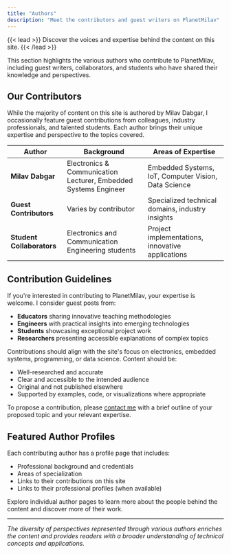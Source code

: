 ```yaml
---
title: "Authors"
description: "Meet the contributors and guest writers on PlanetMilav"
---
```


{{< lead >}}
Discover the voices and expertise behind the content on this site.
{{< /lead >}}

This section highlights the various authors who contribute to PlanetMilav, including guest writers, collaborators, and students who have shared their knowledge and perspectives.

## Our Contributors

While the majority of content on this site is authored by Milav Dabgar, I occasionally feature guest contributions from colleagues, industry professionals, and talented students. Each author brings their unique expertise and perspective to the topics covered.

| Author | Background | Areas of Expertise |
|--------|------------|-------------------|
| **Milav Dabgar** | Electronics & Communication Lecturer, Embedded Systems Engineer | Embedded Systems, IoT, Computer Vision, Data Science |
| **Guest Contributors** | Varies by contributor | Specialized technical domains, industry insights |
| **Student Collaborators** | Electronics and Communication Engineering students | Project implementations, innovative applications |

## Contribution Guidelines

If you're interested in contributing to PlanetMilav, your expertise is welcome. I consider guest posts from:

- **Educators** sharing innovative teaching methodologies
- **Engineers** with practical insights into emerging technologies
- **Students** showcasing exceptional project work
- **Researchers** presenting accessible explanations of complex topics

Contributions should align with the site's focus on electronics, embedded systems, programming, or data science. Content should be:

- Well-researched and accurate
- Clear and accessible to the intended audience
- Original and not published elsewhere
- Supported by examples, code, or visualizations where appropriate

To propose a contribution, please [contact me](mailto:milav.dabgar@gmail.com) with a brief outline of your proposed topic and your relevant expertise.

## Featured Author Profiles

Each contributing author has a profile page that includes:

- Professional background and credentials
- Areas of specialization
- Links to their contributions on this site
- Links to their professional profiles (when available)

Explore individual author pages to learn more about the people behind the content and discover more of their work.

---

*The diversity of perspectives represented through various authors enriches the content and provides readers with a broader understanding of technical concepts and applications.*